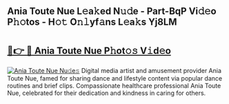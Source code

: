 ## Ania Toute Nue L𝚎a𝚔ed N𝚞𝚍e - Part-BqP Vi𝚍𝚎o P𝚑𝚘tos - H𝚘𝚝 O𝚗𝚕yf𝚊ns L𝚎a𝚔s Yj8LM

# <h2><a href="http://kf7h9up.oniu.top/?m=Ania+Toute+Nue">🔗👉 🔴 Ania Toute Nue P𝚑ot𝚘𝚜 V𝚒d𝚎o</a></h2>

[![Ania Toute Nue Nu𝚍e𝚜](https://i.imgur.com/0qMVB7G.gif)](http://kf7h9up.oniu.top/?m=Ania+Toute+Nue)
Digital media artist and amusement provider Ania Toute Nue, famed for sharing dance and lifestyle content via popular dance routines and brief clips. Compassionate healthcare professional Ania Toute Nue, celebrated for their dedication and kindness in caring for others.  
